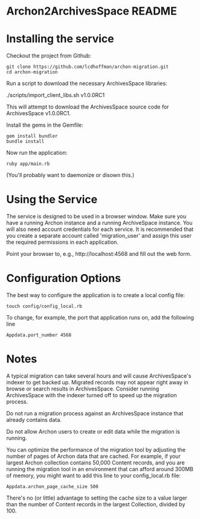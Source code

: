 Archon2ArchivesSpace README
================
# Installing the service

Checkout the project from Github:

    git clone https://github.com/lcdhoffman/archon-migration.git
    cd archon-migration

Run a script to download the necessary ArchivesSpace libraries:

./scripts/import\_client\_libs.sh v1.0.0RC1

This will attempt to download the ArchivesSpace source code for ArchivesSpace v1.0.0RC1.

Install the gems in the Gemfile:

    gem install bundler
    bundle install

Now run the application:

    ruby app/main.rb

(You'll probably want to daemonize or disown this.)

# Using the Service

The service is designed to be used in a browser window. Make sure you have a 
running Archon instance and a running ArchiveSpace instance. You will also need 
account credentials for each service. It is recommended that you create a 
separate account called 'migration_user' and assign this user the required 
permissions in each application.

Point your browser to, e.g.,  http://localhost:4568 and fill out the web form. 

# Configuration Options

The best way to configure the application is to create a local config file:

    touch config/config_local.rb

To change, for example, the port that application runs on, add the following
line

    Appdata.port_number 4568
    
# Notes

A typical migration can take several hours and will cause ArchivesSpace's 
indexer to get backed up. Migrated records may not appear right away in browse or search results in ArchivesSpace. Consider running ArchivesSpace with the indexer
turned off to speed up the migration process.

Do not run a migration process against an ArchivesSpace instance that already
contains data.

Do not allow Archon users to create or edit data while the migration is running.

You can optimize the performance of the migration tool by adjusting the number of
pages of Archon data that are cached. For example, if your largest Archon collection contains 50,000 Content records, and you are running the migration tool in an environment that can afford around 300MB of memory, you might want to add this line to your config_local.rb file:

    Appdata.archon_page_cache_size 500

There's no (or little) advantage to setting the cache size to a value larger than the number of Content records in the largest Collection, divided by 100.
